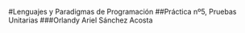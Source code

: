 #Lenguajes y Paradigmas de Programación
##Práctica nº5, Pruebas Unitarias
###Orlandy Ariel Sánchez Acosta
